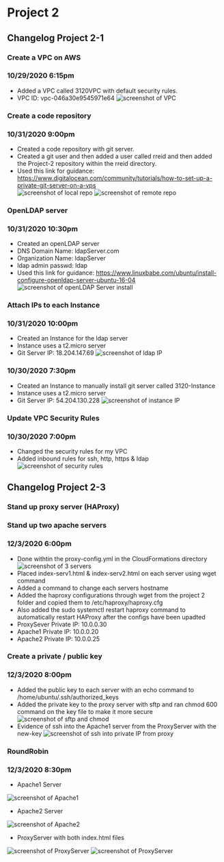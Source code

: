 # Project 2  

## Changelog Project 2-1  

### Create a VPC on AWS  

### 10/29/2020 6:15pm
 
- Added a VPC called 3120VPC with default security rules.
- VPC ID: vpc-046a30e9545971e64
![screenshot of VPC](screenshots/vpc.PNG)  

### Create a code repository

### 10/31/2020 9:00pm

- Created a code repository with git server.  
- Created a git user and then added a user called rreid and then added the Project-2 repository within the rreid directory.
- Used this link for guidance: https://www.digitalocean.com/community/tutorials/how-to-set-up-a-private-git-server-on-a-vps  
![screenshot of local repo](screenshots/localRepo.PNG)
![screenshot of remote repo](screenshots/remoteRepo.PNG)

### OpenLDAP server

### 10/31/2020 10:30pm

- Created an openLDAP server
- DNS Domain Name: ldapServer.com
- Organization Name: ldapServer
- ldap admin passwd: ldap
- Used this link for guidance: https://www.linuxbabe.com/ubuntu/install-configure-openldap-server-ubuntu-16-04
![screenshot of openLDAP Server install](screenshots/ldapp.PNG)

### Attach IPs to each Instance

### 10/31/2020 10:00pm

- Created an Instance for the ldap server
- Instance uses a t2.micro server
- Git Server IP: 18.204.147.69
![screenshot of ldap IP](screenshots/ldapIP.PNG)

### 10/30/2020 7:30pm

- Created an Instance to manually install git server called 3120-Instance
- Instance uses a t2.micro server
- Git Server IP: 54.204.130.228
![screenshot of instance IP](screenshots/InstanceIP.PNG)

### Update VPC Security Rules

### 10/30/2020 7:00pm

- Changed the security rules for my VPC
- Added inbound rules for ssh, http, https & ldap
![screenshot of security rules](screenshots/InstanceSecurity.PNG)

## Changelog Project 2-3

### Stand up proxy server (HAProxy)
### Stand up two apache servers

### 12/3/2020 6:00pm

- Done withtin the proxy-config.yml in the CloudFormations directory
![screenshot of 3 servers](screenshots/servers.PNG)
- Placed index-serv1.html & index-serv2.html on each server using wget command
- Added a command to change each servers hostname
- Added the haproxy configurations through wget from the project 2 folder and copied them to /etc/haproxy/haproxy.cfg
- Also added the sudo systemctl restart haproxy command to automatically restart HAProxy after the configs have been upadted
- ProxySever Private IP: 10.0.0.30
- Apache1 Private IP: 10.0.0.20
- Apache2 Private IP: 10.0.0.25

### Create a private / public key

### 12/3/2020 8:00pm

- Added the public key to each server with an echo command to /home/ubuntu/.ssh/authorized_keys
- Added the private key to the proxy server with sftp and ran chmod 600 command on the key file to make it more secure
![screenshot of sftp and chmod](screenshots/sftp.PNG)
- Evidence of ssh into the Apache1 server from the ProxyServer with the new-key
![screenshot of ssh into private IP from proxy](screenshots/apache1.PNG)

### RoundRobin

### 12/3/2020 8:30pm

- Apache1 Server

![screenshot of Apache1](screenshots/serv1.PNG)

- Apache2 Server

![screenshot of Apache2](screenshots/serv2.PNG)

- ProxyServer with both index.html files

![screenshot of ProxyServer](screenshots/proxy1.PNG)
![screenshot of ProxyServer](screenshots/proxy2.PNG)
